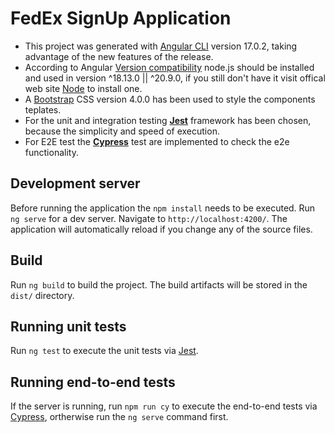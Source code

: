 # FedEx SignUp Application

* This project was generated with [Angular CLI](https://github.com/angular/angular-cli) version 17.0.2, 
taking advantage of the new features of the release.
* According to Angular [Version compatibility](https://angular.io/guide/versions) node.js should be installed 
and used in version ^18.13.0 || ^20.9.0, if you still don't have it visit offical web site [Node](https://nodejs.org) to install one.
* A [Bootstrap](https://getbootstrap.com/) CSS version 4.0.0 has been used to style the components teplates.
* For the unit and integration testing [**Jest**](https://jestjs.io/) framework has been chosen, because the simplicity and speed of execution.
* For E2E test the [**Cypress**](https://www.cypress.io/) test are implemented to check the e2e functionality.

## Development server

Before running the application the `npm install` needs to be executed.
Run `ng serve` for a dev server. Navigate to `http://localhost:4200/`. The application will automatically reload if you change any of the source files.

## Build

Run `ng build` to build the project. The build artifacts will be stored in the `dist/` directory.

## Running unit tests

Run `ng test` to execute the unit tests via [Jest](https://jestjs.io/).

## Running end-to-end tests

If the server is running, run `npm run cy` to execute the end-to-end tests via [Cypress](https://www.cypress.io/), ortherwise run the `ng serve` command first.
